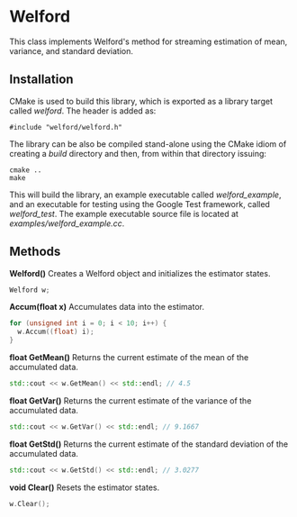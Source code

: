 # Welford
This class implements Welford's method for streaming estimation of mean, variance, and standard deviation. 

## Installation
CMake is used to build this library, which is exported as a library target called *welford*. The header is added as:

```
#include "welford/welford.h"
```

The library can be also be compiled stand-alone using the CMake idiom of creating a *build* directory and then, from within that directory issuing:

```
cmake ..
make
```

This will build the library, an example executable called *welford_example*, and an executable for testing using the Google Test framework, called *welford_test*. The example executable source file is located at *examples/welford_example.cc*.

## Methods

**Welford()** Creates a Welford object and initializes the estimator states.

```C++
Welford w;
```

**Accum(float x)** Accumulates data into the estimator.

```C++
for (unsigned int i = 0; i < 10; i++) {
  w.Accum((float) i);
}
```

**float GetMean()** Returns the current estimate of the mean of the accumulated data.

```C++
std::cout << w.GetMean() << std::endl; // 4.5
```

**float GetVar()** Returns the current estimate of the variance of the accumulated data.

```C++
std::cout << w.GetVar() << std::endl; // 9.1667
```

**float GetStd()** Returns the current estimate of the standard deviation of the accumulated data.

```C++
std::cout << w.GetStd() << std::endl; // 3.0277
```

**void Clear()** Resets the estimator states.

```C++
w.Clear();
```
